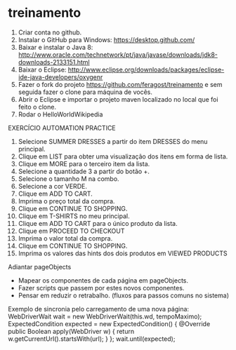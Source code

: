 # treinamento

1. Criar conta no github.
2. Instalar o GitHub para Windows: https://desktop.github.com/
3. Baixar e instalar o Java 8: http://www.oracle.com/technetwork/pt/java/javase/downloads/jdk8-downloads-2133151.html
4. Baixar o Eclipse: http://www.eclipse.org/downloads/packages/eclipse-ide-java-developers/oxygenr
5. Fazer o fork do projeto https://github.com/feragost/treinamento e sem seguida fazer o clone para máquina de vocês.
6. Abrir o Eclipse e importar o projeto maven localizado no local que foi feito o clone.
7. Rodar o HelloWorldWikipedia

EXERCÍCIO AUTOMATION PRACTICE
1. Selecione SUMMER DRESSES a partir do item DRESSES do menu principal.
2. Clique em LIST para obter uma visualização dos itens em forma de lista.
3. Clique em MORE para o terceiro item da lista.
4. Selecione a quantidade 3 a partir do botão +.
5. Selecione o tamanho M na combo.
6. Selecione a cor VERDE.
7. Clique em ADD TO CART.
8. Imprima o preço total da compra.
9. Clique em CONTINUE TO SHOPPING.
10. Clique em T-SHIRTS no meu principal.
11. Clique em ADD TO CART para o único produto da lista.
12. Clique em PROCEED TO CHECKOUT
13. Imprima o valor total da compra.
14. Clique em CONTINUE TO SHOPPING.
15. Imprima os valores das hints dos dois produtos em VIEWED PRODUCTS

Adiantar pageObjects
 - Mapear os componentes de cada página em pageObjects.
 - Fazer scripts que passem por estes novos componentes.
 - Pensar em reduzir o retrabalho. (fluxos para passos comuns no sistema)

Exemplo de sincronia pelo carregamento de uma nova página:
WebDriverWait wait = new WebDriverWait(this.wd, tempoMaximo);
ExpectedCondition<Boolean> expected = new ExpectedCondition<Boolean>() {
  @Override
  public Boolean apply(WebDriver w) {
				return w.getCurrentUrl().startsWith(url);
  }
};
wait.until(expected);
